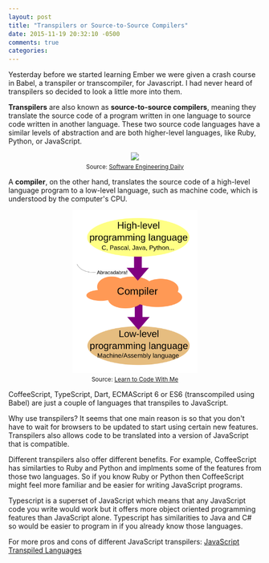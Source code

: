 ```yaml
---
layout: post
title: "Transpilers or Source-to-Source Compilers"
date: 2015-11-19 20:32:10 -0500
comments: true
categories: 
---
```


Yesterday before we started learning Ember we were given a crash course in Babel, a transpiler or transcompiler, for Javascript.  I had never heard of transpilers so decided to look a little more into them.

<b>Transpilers</b> are also known as <b>source-to-source compilers</b>, meaning they translate the source code of a program written in one language to source code written in another language.  These two source code languages have a similar levels of abstraction and are both higher-level languages, like Ruby, Python, or JavaScript.

<center><img src= "http://qph.is.quoracdn.net/main-qimg-13f269ab119b5c97abf0ad52c57fffac?convert_to_webp=true">
<br><small>Source: <a href ="http://softwareengineeringdaily.com/2015/07/30/transpiler-tradeoffs-typescript-coffeescript-es6/">Software Engineering Daily</a></small></center>
</center>


A <b>compiler</b>, on the other hand, translates the source code of a high-level language program to a low-level language, such as machine code, which is understood by the computer's CPU.

<center><img src="images/high-to-low-level-languages.png" width=250px>
<br><small>Source: <a href ="http://learntocodewith.me/programming/source-code">Learn to Code With Me</a></small></center>

CoffeeScript, TypeScript, Dart, ECMAScript 6 or ES6 (transcompiled using Babel) are just a couple of languages that transpiles to JavaScript.

Why use transpilers?  It seems that one main reason is so that you don't have to wait for browsers to be updated to start using certain new features.  Transpilers also allows code to be translated into a version of JavaScript that is compatible.

Different transpilers also offer different benefits.  For example, CoffeeScript has similarties to Ruby and Python and implments some of the features from those two languages.  So if you know Ruby or Python then CoffeeScript might feel more familiar and be easier for writing JavaScript programs. 

Typescript is a superset of JavaScript which means that any JavaScript code you write would work but it offers more object oriented programming features than JavaScript alone.  Typescript has similarities to Java and C# so would be easier to program in if you already know those languages.

For more pros and cons of different JavaScript transpilers: <a href = "http://jessewarden.com/2015/02/javascript-transpiled-languages.html">
JavaScript Transpiled Languages</a>